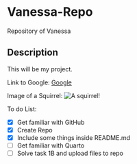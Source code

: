 # Vanessa-Repo
Repository of Vanessa
## Description
This will be my project.

Link to Google: [Google](https://google.ch)

Image of a Squirrel: ![A squirrel!](https://upload.wikimedia.org/wikipedia/commons/thumb/1/15/EasternGraySquirrel_GAm.jpg/440px-EasternGraySquirrel_GAm.jpg?raw=true)

To do List:
- [x] Get familiar with GitHub
- [x] Create Repo
- [x] Include some things inside README.md
- [ ] Get familiar with Quarto
- [ ] Solve task 1B and upload files to repo

